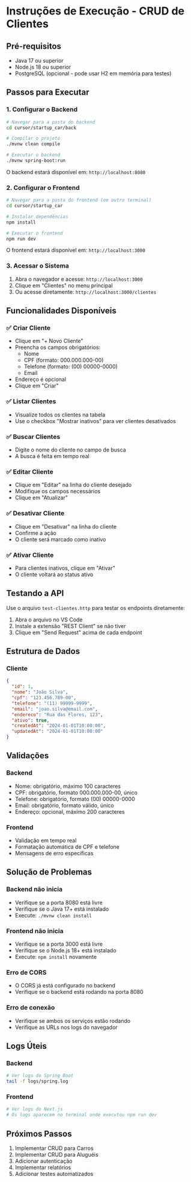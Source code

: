 # Instruções de Execução - CRUD de Clientes

## Pré-requisitos

- Java 17 ou superior
- Node.js 18 ou superior
- PostgreSQL (opcional - pode usar H2 em memória para testes)

## Passos para Executar

### 1. Configurar o Backend

```bash
# Navegar para a pasta do backend
cd cursor/startup_car/back

# Compilar o projeto
./mvnw clean compile

# Executar o backend
./mvnw spring-boot:run
```

O backend estará disponível em: `http://localhost:8080`

### 2. Configurar o Frontend

```bash
# Navegar para a pasta do frontend (em outro terminal)
cd cursor/startup_car

# Instalar dependências
npm install

# Executar o frontend
npm run dev
```

O frontend estará disponível em: `http://localhost:3000`

### 3. Acessar o Sistema

1. Abra o navegador e acesse: `http://localhost:3000`
2. Clique em "Clientes" no menu principal
3. Ou acesse diretamente: `http://localhost:3000/clientes`

## Funcionalidades Disponíveis

### ✅ Criar Cliente
- Clique em "+ Novo Cliente"
- Preencha os campos obrigatórios:
  - Nome
  - CPF (formato: 000.000.000-00)
  - Telefone (formato: (00) 00000-0000)
  - Email
- Endereço é opcional
- Clique em "Criar"

### ✅ Listar Clientes
- Visualize todos os clientes na tabela
- Use o checkbox "Mostrar inativos" para ver clientes desativados

### ✅ Buscar Clientes
- Digite o nome do cliente no campo de busca
- A busca é feita em tempo real

### ✅ Editar Cliente
- Clique em "Editar" na linha do cliente desejado
- Modifique os campos necessários
- Clique em "Atualizar"

### ✅ Desativar Cliente
- Clique em "Desativar" na linha do cliente
- Confirme a ação
- O cliente será marcado como inativo

### ✅ Ativar Cliente
- Para clientes inativos, clique em "Ativar"
- O cliente voltará ao status ativo

## Testando a API

Use o arquivo `test-clientes.http` para testar os endpoints diretamente:

1. Abra o arquivo no VS Code
2. Instale a extensão "REST Client" se não tiver
3. Clique em "Send Request" acima de cada endpoint

## Estrutura de Dados

### Cliente
```json
{
  "id": 1,
  "nome": "João Silva",
  "cpf": "123.456.789-00",
  "telefone": "(11) 99999-9999",
  "email": "joao.silva@email.com",
  "endereco": "Rua das Flores, 123",
  "ativo": true,
  "createdAt": "2024-01-01T10:00:00",
  "updatedAt": "2024-01-01T10:00:00"
}
```

## Validações

### Backend
- Nome: obrigatório, máximo 100 caracteres
- CPF: obrigatório, formato 000.000.000-00, único
- Telefone: obrigatório, formato (00) 00000-0000
- Email: obrigatório, formato válido, único
- Endereço: opcional, máximo 200 caracteres

### Frontend
- Validação em tempo real
- Formatação automática de CPF e telefone
- Mensagens de erro específicas

## Solução de Problemas

### Backend não inicia
- Verifique se a porta 8080 está livre
- Verifique se o Java 17+ está instalado
- Execute: `./mvnw clean install`

### Frontend não inicia
- Verifique se a porta 3000 está livre
- Verifique se o Node.js 18+ está instalado
- Execute: `npm install` novamente

### Erro de CORS
- O CORS já está configurado no backend
- Verifique se o backend está rodando na porta 8080

### Erro de conexão
- Verifique se ambos os serviços estão rodando
- Verifique as URLs nos logs do navegador

## Logs Úteis

### Backend
```bash
# Ver logs do Spring Boot
tail -f logs/spring.log
```

### Frontend
```bash
# Ver logs do Next.js
# Os logs aparecem no terminal onde executou npm run dev
```

## Próximos Passos

1. Implementar CRUD para Carros
2. Implementar CRUD para Aluguéis
3. Adicionar autenticação
4. Implementar relatórios
5. Adicionar testes automatizados
